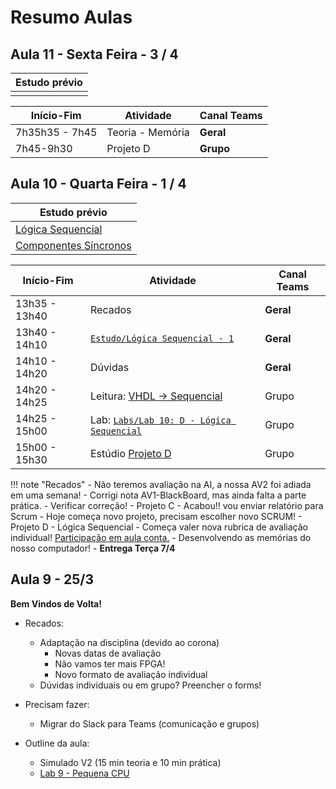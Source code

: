 # Resumo Aulas

## Aula 11 - Sexta Feira - 3 / 4

| Estudo prévio |
| ------------  |
|               |

| Início-Fim     | Atividade          | Canal Teams |
| ---------      | ----------         | -----       |
| 7h35h35 - 7h45 | Teoria - Memória   | **Geral**   |
| 7h45-9h30      | Projeto D          | **Grupo**   |

## Aula 10 - Quarta Feira - 1 / 4

| Estudo prévio                                                                          |
| ------------                                                                           |
| [Lógica Sequencial](https://insper.github.io/Z01.1/Teoria-Logica-Sequencial/)          |
| [Componentes Síncronos](https://insper.github.io/Z01.1/Teoria-Sequencial-Componentes/) |

| Início-Fim    | Atividade                                                                                                                             | Canal Teams |
| ---------     | ----------                                                                                                                            | -----       |
| 13h35 - 13h40 | Recados                                                                                                                               | **Geral**   |
| 13h40 - 14h10 | [`Estudo/Lógica Sequencial - 1`](https://docs.google.com/forms/d/e/1FAIpQLSdGuoLR1Re3aok6I6adChgaDuMg0-dJaA7FF2gK5MLIGReg3g/viewform) | **Geral**   |
| 14h10 - 14h20 | Dúvidas                                                                                                                               | **Geral**   |
| 14h20 - 14h25 | Leitura: [VHDL -> Sequencial](https://insper.github.io/Z01.1/VHDL-Sequencial/)                                                        | Grupo       |
| 14h25 - 15h00 | Lab: [`Labs/Lab 10: D - Lógica Sequencial`](https://insper.github.io/Z01.1/seq-Lab-1/)                                                | Grupo       |
| 15h00 - 15h30 | Estúdio [Projeto D](https://insper.github.io/Z01.1/seq-Projeto/)                                                                      | Grupo       |

!!! note "Recados"
    - Não teremos avaliação na AI, a nossa AV2 foi adiada em uma semana!
    - Corrigi nota AV1-BlackBoard, mas ainda falta a parte prática.
        -  Verificar correção!
    - Projeto C 
        - Acabou!! vou enviar relatório para Scrum
    - Hoje começa novo projeto, precisam escolher novo SCRUM!
    - Projeto D - Lógica Sequencial
        - Começa valer nova rubrica de avaliação individual! [Participação em aula conta.](https://insper.github.io/Z01.1/Sobre-Rubricas/)
        - Desenvolvendo as memórias do nosso computador!
        - **Entrega Terça 7/4**

## Aula 9 - 25/3

**Bem Vindos de Volta!**

- Recados:
    - Adaptação na disciplina (devido ao corona)
        - Novas datas de avaliação
        - Não vamos ter mais FPGA!
        - Novo formato de avaliação individual 
    - Dúvidas individuais ou em grupo? Preencher o forms!
     
- Precisam fazer:
    - Migrar do Slack para Teams (comunicação e grupos)
    
- Outline da aula:
    - Simulado V2 (15 min teoria e 10 min prática)
    - [Lab 9 - Pequena CPU](https://insper.github.io/Z01.1/ula-lab-4/)
